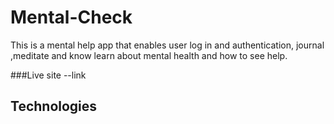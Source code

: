 # Mental-Check
This is a mental help app that enables user log in and authentication, journal ,meditate and know learn about mental health and how to see
help.

###Live site
--link

## Technologies
